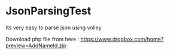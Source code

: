 # JsonParsingTest
Its very easy to parse json using volley

Download php file from here : https://www.dropbox.com/home?preview=AddNameId.zip
